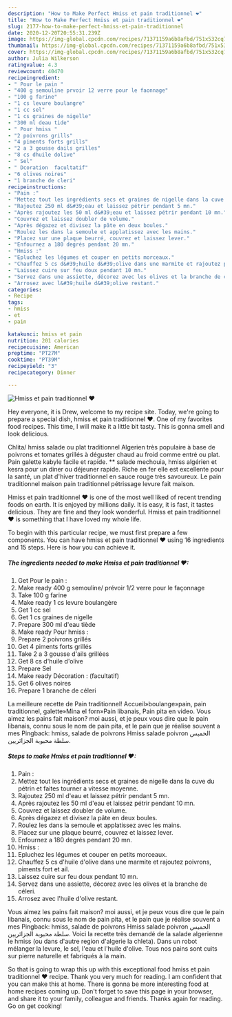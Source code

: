 ```yaml
---
description: "How to Make Perfect Hmiss et pain traditionnel ❤"
title: "How to Make Perfect Hmiss et pain traditionnel ❤"
slug: 2177-how-to-make-perfect-hmiss-et-pain-traditionnel
date: 2020-12-20T20:55:31.239Z
image: https://img-global.cpcdn.com/recipes/71371159a6b8afbd/751x532cq70/hmiss-et-pain-traditionnel-❤-photo-principale-de-la-recette.jpg
thumbnail: https://img-global.cpcdn.com/recipes/71371159a6b8afbd/751x532cq70/hmiss-et-pain-traditionnel-❤-photo-principale-de-la-recette.jpg
cover: https://img-global.cpcdn.com/recipes/71371159a6b8afbd/751x532cq70/hmiss-et-pain-traditionnel-❤-photo-principale-de-la-recette.jpg
author: Julia Wilkerson
ratingvalue: 4.3
reviewcount: 40470
recipeingredient:
- " Pour le pain "
- "400 g semouline prvoir 12 verre pour le faonnage"
- "100 g farine"
- "1 cs levure boulangre"
- "1 cc sel"
- "1 cs graines de nigelle"
- "300 ml deau tide"
- " Pour hmiss "
- "2 poivrons grills"
- "4 piments forts grills"
- "2 a 3 gousse dails grilles"
- "8 cs dhuile dolive"
- " Sel"
- " Dcoration  facultatif"
- "6 olives noires"
- "1 branche de cleri"
recipeinstructions:
- "Pain :"
- "Mettez tout les ingrédients secs et graines de nigelle dans la cuve du pétrin et faites tourner a vitesse moyenne."
- "Rajoutez 250 ml d&#39;eau et laissez pétrir pendant 5 mn."
- "Après rajoutez les 50 ml d&#39;eau et laissez pétrir pendant 10 mn."
- "Couvrez et laissez doubler de volume."
- "Après dégazez et divisez la pâte en deux boules."
- "Roulez les dans la semoule et applatissez avec les mains."
- "Placez sur une plaque beurré, couvrez et laissez lever."
- "Enfournez a 180 degrés pendant 20 mn."
- "Hmiss :"
- "Epluchez les légumes et couper en petits morceaux."
- "Chauffez 5 cs d&#39;huile d&#39;olive dans une marmite et rajoutez poivrons, piments fort et ail."
- "Laissez cuire sur feu doux pendant 10 mn."
- "Servez dans une assiette, décorez avec les olives et la branche de céleri."
- "Arrosez avec l&#39;huile d&#39;olive restant."
categories:
- Recipe
tags:
- hmiss
- et
- pain

katakunci: hmiss et pain 
nutrition: 201 calories
recipecuisine: American
preptime: "PT27M"
cooktime: "PT39M"
recipeyield: "3"
recipecategory: Dinner

---
```



![Hmiss et pain traditionnel ❤](https://img-global.cpcdn.com/recipes/71371159a6b8afbd/751x532cq70/hmiss-et-pain-traditionnel-❤-photo-principale-de-la-recette.jpg)

Hey everyone, it is Drew, welcome to my recipe site. Today, we're going to prepare a special dish, hmiss et pain traditionnel ❤. One of my favorites food recipes. This time, I will make it a little bit tasty. This is gonna smell and look delicious.

Chlita/ hmiss salade ou plat traditionnel Algerien très populaire à base de poivrons et tomates grillés à déguster chaud au froid comme entré ou plat. Pain galette kabyle facile et rapide. ** salade mechouia, hmiss algérien et kesra pour un diner ou déjeuner rapide. Riche en fer elle est excellente pour la santé, un plat d&#39;hiver traditionnel en sauce rouge très savoureux. Le pain traditionnel maison pain traditionnel pétrissage levure fait maison.

Hmiss et pain traditionnel ❤ is one of the most well liked of recent trending foods on earth. It is enjoyed by millions daily. It is easy, it is fast, it tastes delicious. They are fine and they look wonderful. Hmiss et pain traditionnel ❤ is something that I have loved my whole life.


To begin with this particular recipe, we must first prepare a few components. You can have hmiss et pain traditionnel ❤ using 16 ingredients and 15 steps. Here is how you can achieve it.

<!--inarticleads1-->

##### The ingredients needed to make Hmiss et pain traditionnel ❤:

1. Get  Pour le pain :
1. Make ready 400 g semouline/ prévoir 1/2 verre pour le façonnage
1. Take 100 g farine
1. Make ready 1 cs levure boulangère
1. Get 1 cc sel
1. Get 1 cs graines de nigelle
1. Prepare 300 ml d&#39;eau tiède
1. Make ready  Pour hmiss :
1. Prepare 2 poivrons grillés
1. Get 4 piments forts grillés
1. Take 2 a 3 gousse d&#39;ails grillées
1. Get 8 cs d&#39;huile d&#39;olive
1. Prepare  Sel
1. Make ready  Décoration : (facultatif)
1. Get 6 olives noires
1. Prepare 1 branche de céleri


La meilleure recette de Pain traditionnel! Accueil»boulange»pain, pain traditionnel, galette»Mina el forn»Pain libanais, Pain pita en video. Vous aimez les pains fait maison? moi aussi, et je peux vous dire que le pain libanais, connu sous le nom de pain pita, et le pain que je réalise souvent a mes Pingback: hmiss, salade de poivrons Hmiss salade poivron الحميس سلطة محبوبة الجزائريين. 

<!--inarticleads2-->

##### Steps to make Hmiss et pain traditionnel ❤:

1. Pain :
1. Mettez tout les ingrédients secs et graines de nigelle dans la cuve du pétrin et faites tourner a vitesse moyenne.
1. Rajoutez 250 ml d&#39;eau et laissez pétrir pendant 5 mn.
1. Après rajoutez les 50 ml d&#39;eau et laissez pétrir pendant 10 mn.
1. Couvrez et laissez doubler de volume.
1. Après dégazez et divisez la pâte en deux boules.
1. Roulez les dans la semoule et applatissez avec les mains.
1. Placez sur une plaque beurré, couvrez et laissez lever.
1. Enfournez a 180 degrés pendant 20 mn.
1. Hmiss :
1. Epluchez les légumes et couper en petits morceaux.
1. Chauffez 5 cs d&#39;huile d&#39;olive dans une marmite et rajoutez poivrons, piments fort et ail.
1. Laissez cuire sur feu doux pendant 10 mn.
1. Servez dans une assiette, décorez avec les olives et la branche de céleri.
1. Arrosez avec l&#39;huile d&#39;olive restant.


Vous aimez les pains fait maison? moi aussi, et je peux vous dire que le pain libanais, connu sous le nom de pain pita, et le pain que je réalise souvent a mes Pingback: hmiss, salade de poivrons Hmiss salade poivron الحميس سلطة محبوبة الجزائريين. Voici la recette très demandé de la salade algerienne le hmiss (ou dans d&#39;autre region d&#39;algerie la chleta). Dans un robot mélanger la levure, le sel, l&#39;eau et l&#39;huile d&#39;olive. Tous nos pains sont cuits sur pierre naturelle et fabriqués à la main. 

So that is going to wrap this up with this exceptional food hmiss et pain traditionnel ❤ recipe. Thank you very much for reading. I am confident that you can make this at home. There is gonna be more interesting food at home recipes coming up. Don't forget to save this page in your browser, and share it to your family, colleague and friends. Thanks again for reading. Go on get cooking!

